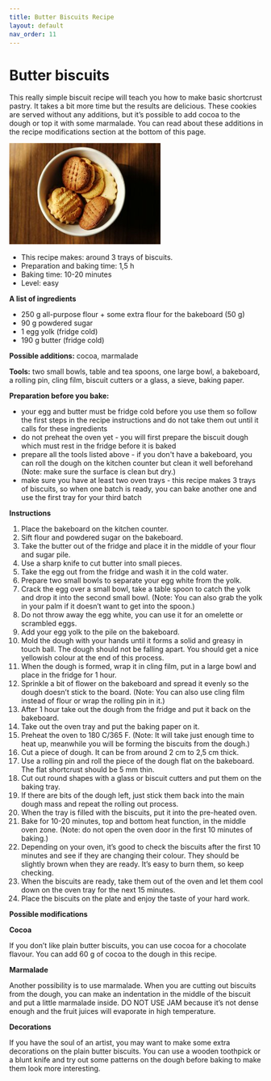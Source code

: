 ```yaml
---
title: Butter Biscuits Recipe
layout: default
nav_order: 11
---
```




<h1>Butter biscuits</h1>


This really simple biscuit recipe will teach you how to make basic shortcrust pastry. It takes a bit more time but the results are delicious. These cookies are served without any additions, but it’s possible to add cocoa to the dough or top it with some marmalade. You can read about these additions in the recipe modifications section at the bottom of this page. 

![Alt text](small_size_butter_biscuits.jpg)


- This recipe makes: around 3 trays of biscuits.
- Preparation and baking time: 1,5 h
- Baking time: 10-20 minutes
- Level: easy

**A list of ingredients**

- 250 g all-purpose flour + some extra flour for the bakeboard (50 g)
- 90 g powdered sugar
- 1 egg yolk (fridge cold)
- 190 g butter (fridge cold)

**Possible additions:** cocoa, marmalade

**Tools:** two small bowls, table and tea spoons, one large bowl, a bakeboard, a rolling pin, cling film, biscuit cutters or a glass, a sieve, baking paper.


**Preparation before you bake:** 

- your egg and butter must be fridge cold before you use them so follow the first steps in the recipe instructions and do not take them out until it calls for these ingredients
- do not preheat the oven yet - you will first prepare the biscuit dough which must rest in the fridge before it is baked
- prepare all the tools listed above - if you don't have a bakeboard, you can roll the dough on the kitchen counter but clean it well beforehand (Note: make sure the surface is clean but dry.)
- make sure you have at least two oven trays - this recipe makes 3 trays of biscuits, so when one batch is ready, you can bake another one and use the first tray for your third batch 

**Instructions**

1.	Place the bakeboard on the kitchen counter.
2.	Sift flour and powdered sugar on the bakeboard.
3.	Take the butter out of the fridge and place it in the middle of your flour and sugar pile. 
4. Use a sharp knife to cut butter into small pieces.
5. Take the egg out from the fridge and wash it in the cold water.
6. Prepare two small bowls to separate your egg white from the yolk.
7. Crack the egg over a small bowl, take a table spoon to catch the yolk and drop it into the second small bowl. (Note: You can also grab the yolk in your palm if it doesn’t want to get into the spoon.)
8. Do not throw away the egg white, you can use it for an omelette or scrambled eggs.
9.	Add your egg yolk to the pile on the bakeboard.
10.	Mold the dough with your hands until it forms a solid and greasy in touch ball. The dough should not be falling apart. You should get a nice yellowish colour at the end of this process.
11.	When the dough is formed, wrap it in cling film, put in a large bowl and place in the fridge for 1 hour.
12.	Sprinkle a bit of flower on the bakeboard and spread it evenly so the dough doesn’t stick to the board. (Note: You can also use cling film instead of flour or wrap the rolling pin in it.)
13.	After 1 hour take out the dough from the fridge and put it back on the bakeboard.
14.	Take out the oven tray and put the baking paper on it.
15.	Preheat the oven to 180 C/365 F. (Note: It will take just enough time to heat up, meanwhile you will be forming the biscuits from the dough.)
16.	Cut a piece of dough. It can be from around 2 cm to 2,5 cm thick. 
17. Use a rolling pin and roll the piece of the dough flat on the bakeboard. The flat shortcrust should be 5 mm thin. 
18.	Cut out round shapes with a glass or biscuit cutters and put them on the baking tray.
19.	 If there are bits of the dough left, just stick them back into the main dough mass and repeat the rolling out process.
20.	When the tray is filled with the biscuits, put it into the pre-heated oven.
21.	Bake for 10-20 minutes, top and bottom heat function, in the middle oven zone. (Note: do not open the oven door in the first 10 minutes of baking.)
22.	Depending on your oven, it’s good to check the biscuits after the first 10 minutes and see if they are changing their colour. They should be slightly brown when they are ready. It’s easy to burn them, so keep checking.
23.	When the biscuits are ready, take them out of the oven and let them cool down on the oven tray for the next 15 minutes.
24.	Place the biscuits on the plate and enjoy the taste of your hard work.


**Possible modifications**


**Cocoa** 

If you don’t like plain butter biscuits, you can use cocoa for a chocolate flavour. You can add 60 g of cocoa to the dough in this recipe.

**Marmalade**

Another possibility is to use marmalade. When you are cutting out biscuits from the dough, you can make an indentation in the middle of the biscuit and put a little marmalade inside. DO NOT USE JAM because it’s not dense enough and the fruit juices will evaporate in high temperature. 

**Decorations**

If you have the soul of an artist, you may want to make some extra decorations on the plain butter biscuits. You can use a wooden toothpick or a blunt knife and try out some patterns on the dough before baking to make them look more interesting. 
